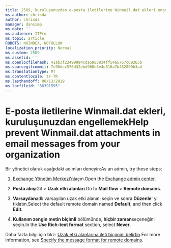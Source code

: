 ```yaml
---
title: 2589, kuruluşunuzdan e-posta iletilerine Winmail.dat ekleri engellemek
ms.author: chrisda
author: chrisda
manager: dansimp
ms.date: ''
ms.audience: ITPro
ms.topic: article
ROBOTS: NOINDEX, NOFOLLOW
localization_priority: Normal
ms.custom: 2589
ms.assetid: ''
ms.openlocfilehash: 41ab3f22499994cda5883834ff54e5767c69265b
ms.sourcegitcommit: 7c90dcc570d32ebd968e3e4e816a7b482890b3a4
ms.translationtype: MT
ms.contentlocale: tr-TR
ms.lasthandoff: 08/13/2019
ms.locfileid: "36391595"
---
```

# <a name="help-prevent-winmaildat-attachments-in-email-messages-from-your-organization"></a><span data-ttu-id="5ddb7-102">E-posta iletilerine Winmail.dat ekleri, kuruluşunuzdan engellemek</span><span class="sxs-lookup"><span data-stu-id="5ddb7-102">Help prevent Winmail.dat attachments in email messages from your organization</span></span>

<span data-ttu-id="5ddb7-103">Bir yönetici olarak aşağıdaki adımları deneyin:</span><span class="sxs-lookup"><span data-stu-id="5ddb7-103">As an admin, try these steps:</span></span>

1. <span data-ttu-id="5ddb7-104">[Exchange Yönetim Merkezi'ni](https://outlook.office365.com/ecp/)açın.</span><span class="sxs-lookup"><span data-stu-id="5ddb7-104">Open the [Exchange admin center](https://outlook.office365.com/ecp/).</span></span>

2. <span data-ttu-id="5ddb7-105">**Posta akışı**Git > **Uzak etki alanları**.</span><span class="sxs-lookup"><span data-stu-id="5ddb7-105">Go to **Mail flow** > **Remote domains**.</span></span>

3. <span data-ttu-id="5ddb7-106">**Varsayılan**adlı varsayılan uzak etki alanını seçin ve sonra **Düzenle**' yi tıklatın.</span><span class="sxs-lookup"><span data-stu-id="5ddb7-106">Select the default remote domain named **Default**, and then click **Edit**.</span></span>

4. <span data-ttu-id="5ddb7-107">**Kullanım zengin metin biçimli** bölümünde, **hiçbir zaman**seçeneğini seçin.</span><span class="sxs-lookup"><span data-stu-id="5ddb7-107">In the **Use Rich-text format** section, select **Never**.</span></span>

<span data-ttu-id="5ddb7-108">Daha fazla bilgi için bkz: [Uzak etki alanlarına ileti biçimini belirtin](https://docs.microsoft.com/Exchange/mail-flow-best-practices/remote-domains/remote-domains#specifying-message-format).</span><span class="sxs-lookup"><span data-stu-id="5ddb7-108">For more information, see [Specify the message format for remote domains](https://docs.microsoft.com/Exchange/mail-flow-best-practices/remote-domains/remote-domains#specifying-message-format).</span></span>
